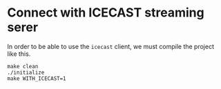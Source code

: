 # Connect with ICECAST streaming serer

In order to be able to use the `icecast` client, we must compile the project like this.

```
make clean
./initialize
make WITH_ICECAST=1
```
